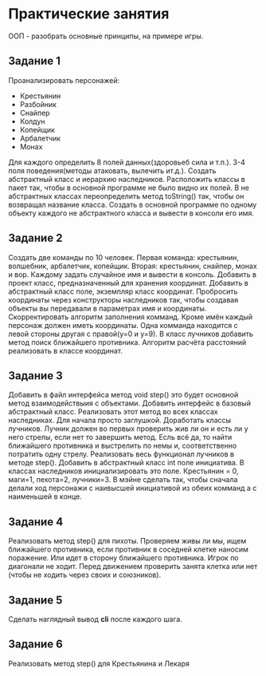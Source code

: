 # Практические занятия

ООП - разобрать основные принципы, на примере игры.

## Задание 1

Проанализировать персонажей:

- Крестьянин
- Разбойник
- Снайпер
- Колдун
- Копейщик
- Арбалетчик
- Монах

Для каждого определить 8 полей данных(здоровьеб сила и т.п.).
3-4 поля поведения(методы атаковать, вылечить ит.д.). Создать абстрактный класс и иерархию наследников. 
Расположить классы в пакет так, чтобы в основной программе не было видно их полей.
В не абстрактных классах переопределить метод toString() так, чтобы он возвращал название класса.
Создать в основной программе по одному объекту каждого не абстрактного класса и вывести в консоли его имя.

## Задание 2

Создать две команды по 10 человек. Первая команда: крестьянин, волшебник, арбалетчик, копейщик. 
Вторая: крестьянин, снайпер, монах и вор. Каждому задать случайное имя и вывести в консоль. 
Добавить в проект класс, предназначенный для хранения координат. 
Добавить в абстрактный класс поле, экземпляр класс координат. 
Пробросить координаты через конструкторы наследников так, чтобы создавая объекты вы передавали в параметрах имя и координаты. 
Скорректировать алгоритм заполнения комманд. Кроме имён каждый персонаж должен иметь координаты. 
Одна комманда находится с левой стороны другая с правой(у=0 и у=9). 
В класс лучников добавить метод поиск ближайшего противника. Алгоритм расчёта расстояний реализовать в классе координат.

## Задание 3

Добавить в файл интерфейса метод void step() это будет основной метод взаимодействыия с объектами. 
Добавить интерфейс в базовый абстрактный класс. Реализовать этот метод во всех классах наследниках. Для начала просто заглушкой.
Доработать классы лучников. Лучник должен во первых проверить жив ли он и есть ли у него стрелы, если нет то завершить метод. 
Есль всё да, то найти ближайшего противника и выстрелить по немы и, соответственно потратить одну стрелу. 
Реализовать весь функционал лучников в методе step().
Добавить в абстрактный класс int поле инициатива. В классах наследников инициализировать это поле. 
Крестьянин = 0, маги=1, пехота=2, лучники=3. 
В мэйне сделать так, чтобы сначала делали ход персонажи с наивысшей инициативой из обеих комманд а с наименьшей в конце.

## Задание 4

Реализовать метод step() для пихоты. Проверяем живы ли мы, ищем ближайшего противника, если противник в соседней клетке
наносим поражение. Или идет в сторону ближайшего противника. Игрок по диагонали не ходит. Перед движением проверить занята
клетка или нет (чтобы не ходить через своих и союзников).

## Задание 5

Сделать наглядный вывод **cli** после каждого шага.

## Задание 6

Реализовать метод step() для Крестьянина и Лекаря